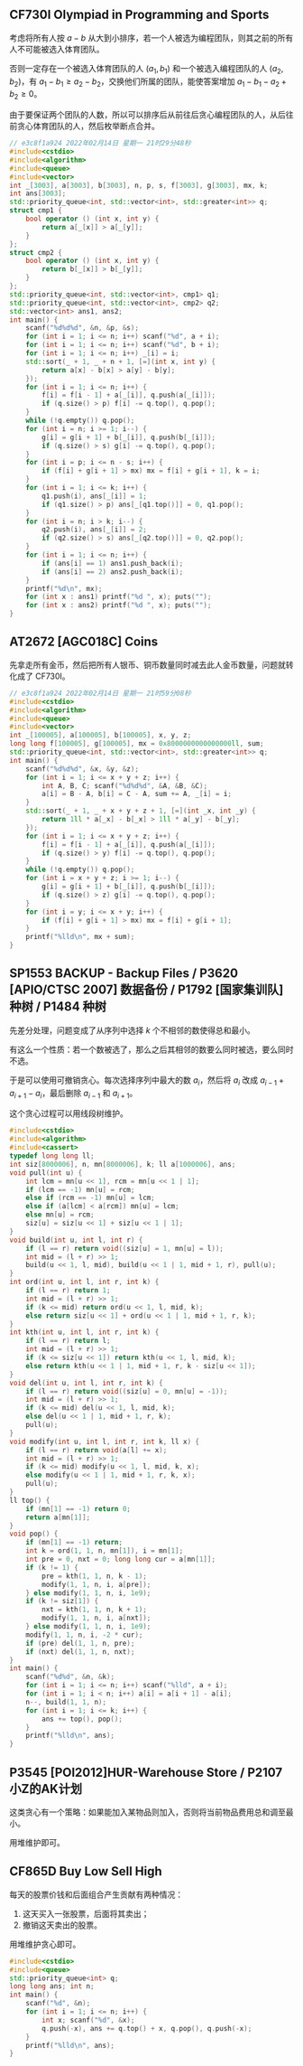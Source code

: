 ## CF730I Olympiad in Programming and Sports

考虑将所有人按 $a-b$ 从大到小排序，若一个人被选为编程团队，则其之前的所有人不可能被选入体育团队。

否则一定存在一个被选入体育团队的人 $(a_1,b_1)$ 和一个被选入编程团队的人 $(a_2,b_2)$，有 $a_1-b_1\geq a_2-b_2$，交换他们所属的团队，能使答案增加 $a_1-b_1-a_2+b_2\geq 0$。

由于要保证两个团队的人数，所以可以排序后从前往后贪心编程团队的人，从后往前贪心体育团队的人，然后枚举断点合并。

```cpp
// e3c8f1a924 2022年02月14日 星期一 21时29分48秒
#include<cstdio>
#include<algorithm>
#include<queue>
#include<vector>
int _[3003], a[3003], b[3003], n, p, s, f[3003], g[3003], mx, k;
int ans[3003];
std::priority_queue<int, std::vector<int>, std::greater<int>> q;
struct cmp1 {
	bool operator () (int x, int y) {
		return a[_[x]] > a[_[y]];
	}
};
struct cmp2 {
	bool operator () (int x, int y) {
		return b[_[x]] > b[_[y]];
	}
};
std::priority_queue<int, std::vector<int>, cmp1> q1;
std::priority_queue<int, std::vector<int>, cmp2> q2;
std::vector<int> ans1, ans2;
int main() {
	scanf("%d%d%d", &n, &p, &s);
	for (int i = 1; i <= n; i++) scanf("%d", a + i);
	for (int i = 1; i <= n; i++) scanf("%d", b + i);
	for (int i = 1; i <= n; i++) _[i] = i;
	std::sort(_ + 1, _ + n + 1, [=](int x, int y) {
		return a[x] - b[x] > a[y] - b[y];
	});
	for (int i = 1; i <= n; i++) {
		f[i] = f[i - 1] + a[_[i]], q.push(a[_[i]]);
		if (q.size() > p) f[i] -= q.top(), q.pop();
	}
	while (!q.empty()) q.pop();
	for (int i = n; i >= 1; i--) {
		g[i] = g[i + 1] + b[_[i]], q.push(b[_[i]]);
		if (q.size() > s) g[i] -= q.top(), q.pop();
	}
	for (int i = p; i <= n - s; i++) {
		if (f[i] + g[i + 1] > mx) mx = f[i] + g[i + 1], k = i;
	}
	for (int i = 1; i <= k; i++) {
		q1.push(i), ans[_[i]] = 1;
		if (q1.size() > p) ans[_[q1.top()]] = 0, q1.pop();
	}
	for (int i = n; i > k; i--) {
		q2.push(i), ans[_[i]] = 2;
		if (q2.size() > s) ans[_[q2.top()]] = 0, q2.pop();
	}
	for (int i = 1; i <= n; i++) {
		if (ans[i] == 1) ans1.push_back(i);
		if (ans[i] == 2) ans2.push_back(i);
	}
	printf("%d\n", mx);
	for (int x : ans1) printf("%d ", x); puts("");
	for (int x : ans2) printf("%d ", x); puts("");
}
```

## AT2672 [AGC018C] Coins

先拿走所有金币，然后把所有人银币、铜币数量同时减去此人金币数量，问题就转化成了 CF730I。

```cpp
// e3c8f1a924 2022年02月14日 星期一 21时59分08秒
#include<cstdio>
#include<algorithm>
#include<queue>
#include<vector>
int _[100005], a[100005], b[100005], x, y, z;
long long f[100005], g[100005], mx = 0x8000000000000000ll, sum;
std::priority_queue<int, std::vector<int>, std::greater<int>> q;
int main() {
	scanf("%d%d%d", &x, &y, &z);
	for (int i = 1; i <= x + y + z; i++) {
		int A, B, C; scanf("%d%d%d", &A, &B, &C);
		a[i] = B - A, b[i] = C - A, sum += A, _[i] = i;
	}
	std::sort(_ + 1, _ + x + y + z + 1, [=](int _x, int _y) {
		return 1ll * a[_x] - b[_x] > 1ll * a[_y] - b[_y];
	});
	for (int i = 1; i <= x + y + z; i++) {
		f[i] = f[i - 1] + a[_[i]], q.push(a[_[i]]);
		if (q.size() > y) f[i] -= q.top(), q.pop();
	}
	while (!q.empty()) q.pop();
	for (int i = x + y + z; i >= 1; i--) {
		g[i] = g[i + 1] + b[_[i]], q.push(b[_[i]]);
		if (q.size() > z) g[i] -= q.top(), q.pop();
	}
	for (int i = y; i <= x + y; i++) {
		if (f[i] + g[i + 1] > mx) mx = f[i] + g[i + 1];
	}
	printf("%lld\n", mx + sum);
}
```

## SP1553 BACKUP - Backup Files / P3620 [APIO/CTSC 2007] 数据备份 / P1792 [国家集训队]种树 / P1484 种树

先差分处理，问题变成了从序列中选择 $k$ 个不相邻的数使得总和最小。

有这么一个性质：若一个数被选了，那么之后其相邻的数要么同时被选，要么同时不选。

于是可以使用可撤销贪心。每次选择序列中最大的数 $a_i$，然后将 $a_i$ 改成 $a_{i - 1} + a_{i + 1} - a_i$，最后删除 $a_{i - 1}$ 和 $a_{i + 1}$。

这个贪心过程可以用线段树维护。

```cpp
#include<cstdio>
#include<algorithm>
#include<cassert>
typedef long long ll;
int siz[8000006], n, mn[8000006], k; ll a[1000006], ans;
void pull(int u) {
	int lcm = mn[u << 1], rcm = mn[u << 1 | 1];
	if (lcm == -1) mn[u] = rcm;
	else if (rcm == -1) mn[u] = lcm;
	else if (a[lcm] < a[rcm]) mn[u] = lcm;
	else mn[u] = rcm;
	siz[u] = siz[u << 1] + siz[u << 1 | 1];
}
void build(int u, int l, int r) {
	if (l == r) return void((siz[u] = 1, mn[u] = l));
	int mid = (l + r) >> 1;
	build(u << 1, l, mid), build(u << 1 | 1, mid + 1, r), pull(u);
}
int ord(int u, int l, int r, int k) {
	if (l == r) return 1;
	int mid = (l + r) >> 1;
	if (k <= mid) return ord(u << 1, l, mid, k);
	else return siz[u << 1] + ord(u << 1 | 1, mid + 1, r, k);
}
int kth(int u, int l, int r, int k) {
	if (l == r) return l;
	int mid = (l + r) >> 1;
	if (k <= siz[u << 1]) return kth(u << 1, l, mid, k);
	else return kth(u << 1 | 1, mid + 1, r, k - siz[u << 1]);
}
void del(int u, int l, int r, int k) {
	if (l == r) return void((siz[u] = 0, mn[u] = -1));
	int mid = (l + r) >> 1;
	if (k <= mid) del(u << 1, l, mid, k);
	else del(u << 1 | 1, mid + 1, r, k);
	pull(u);
}
void modify(int u, int l, int r, int k, ll x) {
	if (l == r) return void(a[l] += x);
	int mid = (l + r) >> 1;
	if (k <= mid) modify(u << 1, l, mid, k, x);
	else modify(u << 1 | 1, mid + 1, r, k, x);
	pull(u);
}
ll top() {
	if (mn[1] == -1) return 0;
	return a[mn[1]];
}
void pop() {
	if (mn[1] == -1) return;
	int k = ord(1, 1, n, mn[1]), i = mn[1];
	int pre = 0, nxt = 0; long long cur = a[mn[1]];
	if (k != 1) {
		pre = kth(1, 1, n, k - 1);
		modify(1, 1, n, i, a[pre]);
	} else modify(1, 1, n, i, 1e9);
	if (k != siz[1]) {
		nxt = kth(1, 1, n, k + 1);
		modify(1, 1, n, i, a[nxt]);
	} else modify(1, 1, n, i, 1e9);
	modify(1, 1, n, i, -2 * cur);
	if (pre) del(1, 1, n, pre);
	if (nxt) del(1, 1, n, nxt);
}
int main() {
	scanf("%d%d", &n, &k);
	for (int i = 1; i <= n; i++) scanf("%lld", a + i);
	for (int i = 1; i < n; i++) a[i] = a[i + 1] - a[i];
	n--, build(1, 1, n);
	for (int i = 1; i <= k; i++) {
		ans += top(), pop();
	}
	printf("%lld\n", ans);
}
```

## P3545 [POI2012]HUR-Warehouse Store / P2107 小Z的AK计划

这类贪心有一个策略：如果能加入某物品则加入，否则将当前物品费用总和调至最小。

用堆维护即可。

## CF865D Buy Low Sell High

每天的股票价钱和后面组合产生贡献有两种情况：

1. 这天买入一张股票，后面将其卖出；
2. 撤销这天卖出的股票。

用堆维护贪心即可。

```cpp
#include<cstdio>
#include<queue>
std::priority_queue<int> q;
long long ans; int n;
int main() {
	scanf("%d", &n);
	for (int i = 1; i <= n; i++) {
		int x; scanf("%d", &x);
		q.push(-x), ans += q.top() + x, q.pop(), q.push(-x);
	}
	printf("%lld\n", ans);
}
```
